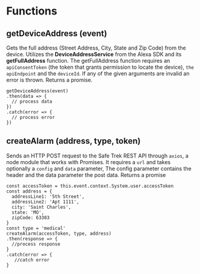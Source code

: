 # Functions 

## getDeviceAddress (event)
Gets the full address (Street Address, City, State and Zip Code) from the device. 
Utilizes the **DeviceAddressService** from the Alexa SDK and its **getFullAddress** function. 
The getFullAddress function requires an `apiConsentToken` (the token that grants permission to locate the device), `the apiEndpoint` and the `deviceId`. If any of the given arguments are invalid an error is thrown.
Returns a promise.
```
getDeviceAddress(event)
.then(data => {
  // process data
})
.catch(error => {
  // process error
})
```
## createAlarm (address, type, token)
Sends an HTTP POST request to the Safe Trek REST API through `axios`, a node module that works with Promises.
It requires a `url` and takes optionally a `config` and `data` parameter, The config parameter contains the header and the data parameter the post data.
Returns a promise
```
const accessToken = this.event.context.System.user.accessToken  
const address = {
  addressLine1: '5th Street',
  addressLine2: 'Apt 1111',
  city: 'Saint Charles',
  state: 'MO',
  zipCode: 63303
}
const type = 'medical'
createAlarm(accessToken, type, address)
.then(response => {
  //process response  
}
.catch(error => {
   //catch error
}
```
